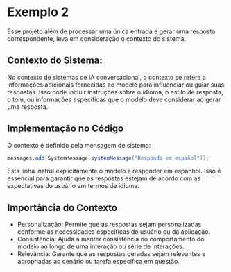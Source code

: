 # Exemplo 2

Esse projeto além de processar uma única entrada e gerar uma resposta correspondente, leva em consideração o contexto do sistema.

## Contexto do Sistema: 
No contexto de sistemas de IA conversacional, o contexto se refere a informações adicionais fornecidas ao modelo para influenciar ou guiar suas respostas. Isso pode incluir instruções sobre o idioma, o estilo de resposta, o tom, ou informações específicas que o modelo deve considerar ao gerar uma resposta.
## Implementação no Código
O contexto é definido pela mensagem de sistema:
```java
messages.add(SystemMessage.systemMessage("Responda em español"));
```
Esta linha instrui explicitamente o modelo a responder em espanhol. Isso é essencial para garantir que as respostas estejam de acordo com as expectativas do usuário em termos de idioma.
## Importância do Contexto
- Personalização: Permite que as respostas sejam personalizadas conforme as necessidades específicas do usuário ou da aplicação.
- Consistência: Ajuda a manter consistência no comportamento do modelo ao longo de uma interação ou série de interações.
- Relevância: Garante que as respostas geradas sejam relevantes e apropriadas ao cenário ou tarefa específica em questão.

